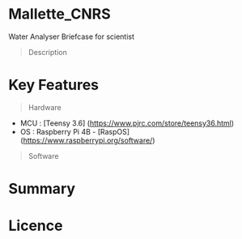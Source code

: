 # Mallette_CNRS
Water Analyser Briefcase for scientist
> Description

# Key Features
> Hardware

* MCU : [Teensy 3.6] (https://www.pjrc.com/store/teensy36.html)
* OS : Raspberry Pi 4B - [RaspOS] (https://www.raspberrypi.org/software/)

> Software

# Summary

# Licence

